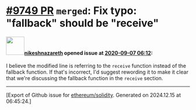 # [\#9749 PR](https://github.com/ethereum/solidity/pull/9749) `merged`: Fix typo: "fallback" should be "receive"

#### <img src="https://avatars.githubusercontent.com/u/22266706?v=4" width="50">[nikeshnazareth](https://github.com/nikeshnazareth) opened issue at [2020-09-07 06:12](https://github.com/ethereum/solidity/pull/9749):

I believe the modified line is referring to the `receive` function instead of the fallback function.
If that's incorrect, I'd suggest rewording it to make it clear that we're discussing the fallback function in the `receive` section.





-------------------------------------------------------------------------------



[Export of Github issue for [ethereum/solidity](https://github.com/ethereum/solidity). Generated on 2024.12.15 at 06:45:24.]
